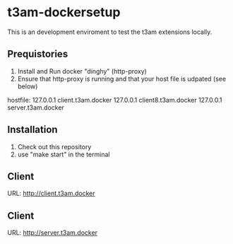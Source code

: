 # t3am-dockersetup

This is an development enviroment to test the t3am extensions locally.

## Prequistories

1. Install and Run docker "dinghy" (http-proxy)
1. Ensure that http-proxy is running and that your host file is udpated (see below)

hostfile:
127.0.0.1 client.t3am.docker
127.0.0.1 client8.t3am.docker
127.0.0.1 server.t3am.docker

## Installation

1. Check out this repository
1. use "make start" in the terminal

## Client

URL: http://client.t3am.docker


## Client

URL: http://server.t3am.docker
